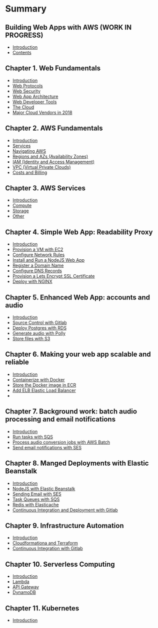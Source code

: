 # Summary

## Building Web Apps with AWS (WORK IN PROGRESS)

* [Introduction](README.md)
* [Contents](contents.md)

## Chapter 1. Web Fundamentals

* [Introduction](chapter-1/introduction.md)
* [Web Protocols](chapter-1/web-protocols.md)
* [Web Security](chapter-1/web-security.md)
* [Web App Architecture](chapter-1/web-app-architecture.md)
* [Web Developer Tools](chapter-1/web-developer-tools.md)
* [The Cloud](chapter-1/the-cloud.md)
* [Major Cloud Vendors in 2018](chapter-1/major-cloud-vendors-in-2018.md)

## Chapter 2. AWS Fundamentals

* [Introduction](chapter-2/introduction.md)
* [Services](chapter-2/services.md)
* [Navigating AWS](chapter-2/why-use-aws.md)
* [Regions and AZs (Availability Zones)](chapter-2/regions-and-availability-zones.md)
* [IAM (Identity and Access Management)](chapter-2/identity-and-access-management.md)
* [VPC (Virtual Private Clouds)](chapter-2/virtual-private-clouds.md)
* [Costs and Billing](chapter-2/costs-and-billing.md)

## Chapter 3. AWS Services

* [Introduction](chapter-3/introduction.md)
* [Compute](aws/services/compute.md)
* [Storage](aws/services/storage.md)
* [Other](aws/services/other.md)

## Chapter 4. Simple Web App: Readability Proxy

* [Introduction](chapter-4/introduction.md)
* [Provision a VM with EC2](chapter-4/provision-a-vm-with-ec2.md)
* [Configure Network Rules](chapter-4/configure-network-rules.md)
* [Install and Run a NodeJS Web App](chapter-4/install-and-run-a-nodejs-web-app.md)
* [Register a Domain Name](chapter-4/register-a-domain-name.md)
* [Configure DNS Records](chapter-4/configure-dns-records.md)
* [Provision a Lets Encrypt SSL Certificate](chapter-4/provision-a-lets-encrypt-ssl-certificate.md)
* [Deploy with NGINX](chapter-4/deploy-with-nginx.md)

## Chapter 5. Enhanced Web App: accounts and audio

* [Introduction](chapter-5/introduction.md)
* [Source Control with Gitlab](deploy/gitlab.md)
* [Deploy Postgres with RDS](deploy/rds.md)
* [Generate audio with Polly](deploy/docker.md)
* [Store files with S3](deploy/docker.md)

## Chapter 6. Making your web app scalable and reliable

* [Introduction](chapter-6/introduction.md)
* [Containerize with Docker]()
* [Store the Docker image in ECR]()
* [Add ELB Elastic Load Balancer]()
* []()

## Chapter 7. Background work: batch audio processing and email notifications

* [Introduction](chapter-7/introduction.md)
* [Run tasks with SQS]()
* [Process audio conversion jobs with AWS Batch]()
* [Send email notifications with SES]()

## Chapter 8. Manged Deployments with Elastic Beanstalk

* [Introduction](chapter-8/introduction.md)
* [NodeJS with Elastic Beanstalk](deploy/elastic-beanstalk.md)
* [Sending Email with SES](deploy/ses.md)
* [Task Queues with SQS](chapter-8/simple-queue-service.md)
* [Redis with Elasticache](deploy/elasticache.md)
* [Continuous Integration and Deployment with Gitlab](deploy/gitlab-ci.md)

## Chapter 9. Infrastructure Automation

* [Introduction](chapter-9/introduction.md)
* [Cloudformationa and Terraform]()
* [Continuous Integration with Gitlab]()

## Chapter 10. Serverless Computing

* [Introduction](chapter-10/introduction.md)
* [Lambda]()
* [API Gateway]()
* [DynamoDB]()

## Chapter 11. Kubernetes

* [Introduction](chapter-11/introduction.md)